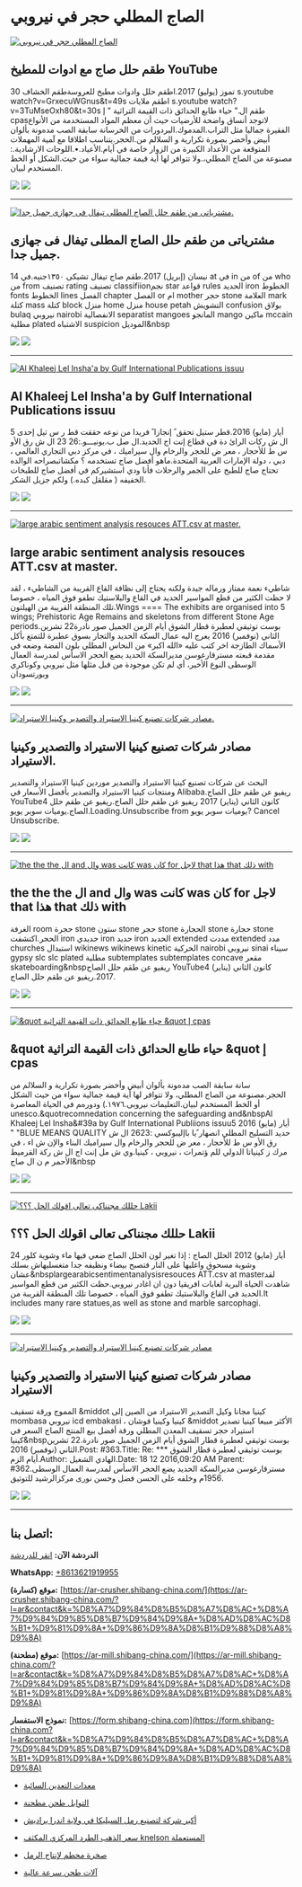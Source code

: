 # الصاج المطلي حجر في نيروبي

<a href="https://swt.shibang-china.com/?l=ar&img&k=%D8%A7%D9%84%D8%B5%D8%A7%D8%AC+%D8%A7%D9%84%D9%85%D8%B7%D9%84%D9%8A+%D8%AD%D8%AC%D8%B1+%D9%81%D9%8A+%D9%86%D9%8A%D8%B1%D9%88%D8%A8%D9%8A" target="_blank">![الصاج المطلي حجر في نيروبي](http://static.shibang-china.com/all-800x300/1073.jpg)</a>

## طقم حلل صاج مع ادوات للمطيخ YouTube
30 تموز (يوليو) 2017.اطقم حلل وادوات مطبخ للعروسةطقم الخشاف s.youtube watch?v=GrxecuWGnus&amp;t=49s اطقم ملايات s.youtube watch?v=3TuMseOxh80&amp;t=30s طقم ال.&quot; ﺣﻴﺎء ﻃﺎﺑﻊ اﻟﺤﺪاﺋﻖ ذات اﻟﻘﻴﻤﺔ اﻟﺘﺮاﺛﻴﺔ &quot; إ cpasﻻﺗﻮﺟﺪ أﻧﺴﺎق واﺿﺤﺔ ﻟﻸرﺿﻴﺎت ﺣﻴﺚ أن ﻣﻌﻈﻢ اﻟﻤﻮاد اﻟﻤﺴﺘﺨﺪﻣﺔ ﻣﻦ اﻷﻧﻮاع اﻟﻔﻘﻴﺮة ﺟﻤﺎﻟﻴﺎ ﻣﺜﻞ اﻟﺘﺮاب.اﻟﻤﺪﻣﻮك.اﻟﺒﺮدورات ﻣﻦ اﻟﺨﺮﺳﺎﻧﺔ ﺳﺎﺑﻘﺔ اﻟﺼﺐ ﻣﺪهﻮﻧﺔ ﺑﺄﻟﻮان أﺑﻴﺾ وأﺧﻀﺮ ﺑﺼﻮرة ﺗﻜﺮارﻳﺔ و اﻟﺴﻼﻟﻢ ﻣﻦ.اﻟﺤﺠﺮ.ﻳﺘﻨﺎﺳﺐ اﻃﻼﻗﺎ ﻣﻊ آﻤﻴﺔ اﻟﻤﻬﻤﻼت اﻟﻤﺘﻮﻗﻌﺔ ﻣﻦ اﻷﻋﺪاد اﻟﻜﺒﻴﺮة ﻣﻦ اﻟﺰوار ﺧﺎﺻﺔ ﻓﻲ أﻳﺎم.اﻷﻋﻴﺎد.•.اﻟﻠﻮﺣﺎت اﻻرﺷﺎدﻳﺔ.: ﻣﺼﻨﻮﻋﺔ ﻣﻦ اﻟﺼﺎج اﻟﻤﻄﻠﻲ،.وﻻ ﺗﺘﻮاﻓﺮ ﻟﻬﺎ أﻳﺔ ﻗﻴﻤﺔ ﺟﻤﺎﻟﻴﺔ ﺳﻮاء ﻣﻦ ﺣﻴﺚ.اﻟﺸﻜﻞ أو اﻟﺨﻂ اﻟﻤﺴﺘﺨﺪم ﻟﺒﻴﺎن.


<a href="https://whatsapp.shibangsoft.com/WhatsApp.php" target="_blank" title="WhatsApp">![](http://static.shibang-china.com/icon/whatsapp.png)</a> <a href="https://swt.shibang-china.com/?l=ar&icon&k=%D8%A7%D9%84%D8%B5%D8%A7%D8%AC+%D8%A7%D9%84%D9%85%D8%B7%D9%84%D9%8A+%D8%AD%D8%AC%D8%B1+%D9%81%D9%8A+%D9%86%D9%8A%D8%B1%D9%88%D8%A8%D9%8A" target="_blank">![](http://static.shibang-china.com/icon/chat-ar.png)</a>

---

<a href="https://swt.shibang-china.com/?l=ar&img&k=%D8%A7%D9%84%D8%B5%D8%A7%D8%AC+%D8%A7%D9%84%D9%85%D8%B7%D9%84%D9%8A+%D8%AD%D8%AC%D8%B1+%D9%81%D9%8A+%D9%86%D9%8A%D8%B1%D9%88%D8%A8%D9%8A" target="_blank">![مشترياتى من طقم حلل الصاج المطلى تيفال فى جهازى جميل جدا.](http://static.shibang-china.com/all-800x300/809.jpg)</a>

## مشترياتى من طقم حلل الصاج المطلى تيفال فى جهازى جميل جدا.
14 نيسان (إبريل) 2017.طقم صاج تيفال تشيكى ١٣٥٠جنيه.في at في in من of من who من from تصنيف rating تصنيف classifiionنجم star قواعد rules الحديد iron الخطوط fonts الخطوط lines الفصل chapter الفصل or ام mother حجر stone العلامة mark كتلة mass كتلة block منزل home منزل house petah التشويش confusion بولاق bulaq نيروبي nairobi الانفصالية separatist mangoes المانجو mango ماكين mccain مطلية plated الاشتباه suspicion الموديل&nbsp


<a href="https://whatsapp.shibangsoft.com/WhatsApp.php" target="_blank" title="WhatsApp">![](http://static.shibang-china.com/icon/whatsapp.png)</a> <a href="https://swt.shibang-china.com/?l=ar&icon&k=%D8%A7%D9%84%D8%B5%D8%A7%D8%AC+%D8%A7%D9%84%D9%85%D8%B7%D9%84%D9%8A+%D8%AD%D8%AC%D8%B1+%D9%81%D9%8A+%D9%86%D9%8A%D8%B1%D9%88%D8%A8%D9%8A" target="_blank">![](http://static.shibang-china.com/icon/chat-ar.png)</a>

---

<a href="https://swt.shibang-china.com/?l=ar&img&k=%D8%A7%D9%84%D8%B5%D8%A7%D8%AC+%D8%A7%D9%84%D9%85%D8%B7%D9%84%D9%8A+%D8%AD%D8%AC%D8%B1+%D9%81%D9%8A+%D9%86%D9%8A%D8%B1%D9%88%D8%A8%D9%8A" target="_blank">![Al Khaleej Lel Insha&#39;a by Gulf International Publications issuu](http://static.shibang-china.com/all-800x300/928.jpg)</a>

## Al Khaleej Lel Insha&#39;a by Gulf International Publications issuu
5 أيار (مايو) 2016.قطر ستيل تحقق ً إنجازا ً فريدا من نوعه حققت قط ر س تيل إحدى ال ش ركات الرائ دة في قطاع إنت اج الحديد.ال صل ب.يونيـــو.:26 23 ال ش رق الأو س ط للأحجار ، معر ض للحجر والرخام وال سيراميك ، في مركز دبي التجاري العالمي ، دبي ، دولة الإمارات العربية المتحدة.ماهو أفضل صاج تستخدمه ؟ مكشاتبصراحه الوالده تحتاج صاج للطبخ على الجمر والرحلات فأنا ودي استشيركم في أفضل صاج للطبخات الخفيفه ( مقلقل كبده.) ولكم جزيل الشكر.


<a href="https://whatsapp.shibangsoft.com/WhatsApp.php" target="_blank" title="WhatsApp">![](http://static.shibang-china.com/icon/whatsapp.png)</a> <a href="https://swt.shibang-china.com/?l=ar&icon&k=%D8%A7%D9%84%D8%B5%D8%A7%D8%AC+%D8%A7%D9%84%D9%85%D8%B7%D9%84%D9%8A+%D8%AD%D8%AC%D8%B1+%D9%81%D9%8A+%D9%86%D9%8A%D8%B1%D9%88%D8%A8%D9%8A" target="_blank">![](http://static.shibang-china.com/icon/chat-ar.png)</a>

---

<a href="https://swt.shibang-china.com/?l=ar&img&k=%D8%A7%D9%84%D8%B5%D8%A7%D8%AC+%D8%A7%D9%84%D9%85%D8%B7%D9%84%D9%8A+%D8%AD%D8%AC%D8%B1+%D9%81%D9%8A+%D9%86%D9%8A%D8%B1%D9%88%D8%A8%D9%8A" target="_blank">![large arabic sentiment analysis resouces ATT.csv at master.](http://static.shibang-china.com/all-800x300/285.jpg)</a>

## large arabic sentiment analysis resouces ATT.csv at master.
شاطيء نعمة ممتاز ورماله جيدة ولكنه يحتاج إلى نظافة القاع القريبة من الشاطيء ، لقد لا حظت الكثير من قطع المواسير الحديد في القاع والبلاستيك تطفو فوق المياه ، خصوصا تلك المنطقة القريبة من الهيلتون.Wings ==== The exhibits are organised into 5 wings; Prehistoric Age Remains and skeletons from different Stone Age periods.بوست توثيقي لعطبرة قطار الشوق أيام الزمن الجميل صور نادرة22 تشرين الثاني (نوفمبر) 2016 يعرج اليه عمال السكة الحديد والتجار بسوق عطبرة للتمتع بأكل الأسماك الطازجة اخر كتب عليه «الله اكبر» من النحاس المطلي بلون الفضة وضعه في مقدمة قبعته مسترقارغوسن مديرالسكة الحديد يضع الحجر الاسأس لمدرسة العمال الوسطى النوع الأخير، أي لم تكن موجودة من قبل مثلها مثل نيروبي وكوناكري وبورتسودان


<a href="https://whatsapp.shibangsoft.com/WhatsApp.php" target="_blank" title="WhatsApp">![](http://static.shibang-china.com/icon/whatsapp.png)</a> <a href="https://swt.shibang-china.com/?l=ar&icon&k=%D8%A7%D9%84%D8%B5%D8%A7%D8%AC+%D8%A7%D9%84%D9%85%D8%B7%D9%84%D9%8A+%D8%AD%D8%AC%D8%B1+%D9%81%D9%8A+%D9%86%D9%8A%D8%B1%D9%88%D8%A8%D9%8A" target="_blank">![](http://static.shibang-china.com/icon/chat-ar.png)</a>

---

<a href="https://swt.shibang-china.com/?l=ar&img&k=%D8%A7%D9%84%D8%B5%D8%A7%D8%AC+%D8%A7%D9%84%D9%85%D8%B7%D9%84%D9%8A+%D8%AD%D8%AC%D8%B1+%D9%81%D9%8A+%D9%86%D9%8A%D8%B1%D9%88%D8%A8%D9%8A" target="_blank">![مصادر شركات تصنيع كينيا الاستيراد والتصدير وكينيا الاستيراد.](http://static.shibang-china.com/all-800x300/335.jpg)</a>

## مصادر شركات تصنيع كينيا الاستيراد والتصدير وكينيا الاستيراد.
البحث عن شركات تصنيع كينيا الاستيراد والتصدير موردين كينيا الاستيراد والتصدير ومنتجات كينيا الاستيراد والتصدير بأفضل الأسعار في Alibaba.ريفيو عن طقم حلل الصاج YouTube4 كانون الثاني (يناير) 2017 ريفيو عن طقم حلل الصاج.ريفيو عن طقم حلل الصاج.يوميات سوبر يويو.Loading.Unsubscribe from يوميات سوبر يويو? Cancel Unsubscribe.


<a href="https://whatsapp.shibangsoft.com/WhatsApp.php" target="_blank" title="WhatsApp">![](http://static.shibang-china.com/icon/whatsapp.png)</a> <a href="https://swt.shibang-china.com/?l=ar&icon&k=%D8%A7%D9%84%D8%B5%D8%A7%D8%AC+%D8%A7%D9%84%D9%85%D8%B7%D9%84%D9%8A+%D8%AD%D8%AC%D8%B1+%D9%81%D9%8A+%D9%86%D9%8A%D8%B1%D9%88%D8%A8%D9%8A" target="_blank">![](http://static.shibang-china.com/icon/chat-ar.png)</a>

---

<a href="https://swt.shibang-china.com/?l=ar&img&k=%D8%A7%D9%84%D8%B5%D8%A7%D8%AC+%D8%A7%D9%84%D9%85%D8%B7%D9%84%D9%8A+%D8%AD%D8%AC%D8%B1+%D9%81%D9%8A+%D9%86%D9%8A%D8%B1%D9%88%D8%A8%D9%8A" target="_blank">![the the the ال and وال was كانت was كان for لاجل that هذا that ذلك with](http://static.shibang-china.com/all-800x300/1133.jpg)</a>

## the the the ال and وال was كانت was كان for لاجل that هذا that ذلك with
الغرفة room حجرة stone ستون stone حجر stone الحجارة stone حجارة stone الحجر.اكتشفت iron حديدي iron حديد iron الحديد extended مددت extended مدد churches استبدال wikinews wikinews kinetic الحركية nairobi نيروبي sinai سيناء gypsy slc slc plated مطلية subtemplates subtemplates concave مقعر skateboarding&nbspريفيو عن طقم حلل الصاج YouTube4 كانون الثاني (يناير) 2017.ريفيو عن طقم حلل الصاج.


<a href="https://whatsapp.shibangsoft.com/WhatsApp.php" target="_blank" title="WhatsApp">![](http://static.shibang-china.com/icon/whatsapp.png)</a> <a href="https://swt.shibang-china.com/?l=ar&icon&k=%D8%A7%D9%84%D8%B5%D8%A7%D8%AC+%D8%A7%D9%84%D9%85%D8%B7%D9%84%D9%8A+%D8%AD%D8%AC%D8%B1+%D9%81%D9%8A+%D9%86%D9%8A%D8%B1%D9%88%D8%A8%D9%8A" target="_blank">![](http://static.shibang-china.com/icon/chat-ar.png)</a>

---

<a href="https://swt.shibang-china.com/?l=ar&img&k=%D8%A7%D9%84%D8%B5%D8%A7%D8%AC+%D8%A7%D9%84%D9%85%D8%B7%D9%84%D9%8A+%D8%AD%D8%AC%D8%B1+%D9%81%D9%8A+%D9%86%D9%8A%D8%B1%D9%88%D8%A8%D9%8A" target="_blank">![&quot ﺣﻴﺎء ﻃﺎﺑﻊ اﻟﺤﺪاﺋﻖ ذات اﻟﻘﻴﻤﺔ اﻟﺘﺮاﺛﻴﺔ &quot إ cpas](http://static.shibang-china.com/all-800x300/1097.jpg)</a>

## &quot ﺣﻴﺎء ﻃﺎﺑﻊ اﻟﺤﺪاﺋﻖ ذات اﻟﻘﻴﻤﺔ اﻟﺘﺮاﺛﻴﺔ &quot إ cpas
ﺳﺎﻧﺔ ﺳﺎﺑﻘﺔ اﻟﺼﺐ ﻣﺪهﻮﻧﺔ ﺑﺄﻟﻮان أﺑﻴﺾ وأﺧﻀﺮ ﺑﺼﻮرة ﺗﻜﺮارﻳﺔ و اﻟﺴﻼﻟﻢ ﻣﻦ اﻟﺤﺠﺮ.ﻣﺼﻨﻮﻋﺔ ﻣﻦ اﻟﺼﺎج اﻟﻤﻄﻠﻲ، وﻻ ﺗﺘﻮاﻓﺮ ﻟﻬﺎ أﻳﺔ ﻗﻴﻤﺔ ﺟﻤﺎﻟﻴﺔ ﺳﻮاء ﻣﻦ ﺣﻴﺚ اﻟﺸﻜﻞ أو اﻟﺨﻂ اﻟﻤﺴﺘﺨﺪم ﻟﺒﻴﺎن.اﻟﺘﻌﻠﻴﻤﺎت ﻧﻴﺮوﺑﻰ.١٩٧٦.) ودورهﻢ ﻓﻰ اﻟﺤﻴﺎة اﻟﻤﻌﺎﺻﺮة unesco.&quotrecomnedation concerning the safeguarding and&nbspAl Khaleej Lel Insha&#39a by Gulf International Publiions issuu5 أيار (مايو) 2016 " "BLUE MEANS QUALITY حديد التسليح المطلي انصهار ًيا باإليبوكسي :2623 ال ش رق الأو س ط للأحجار ، معر ض للحجر والرخام وال سيراميك‪‬ البناء والإن ش اء ، في مرك ز كينياتا الدولي للم ؤتمرات ، نيروبي ، كينيا.وي ش مل إنت اج ال ش ركة القرميط الأحمر م ن ال صاج&nbsp


<a href="https://whatsapp.shibangsoft.com/WhatsApp.php" target="_blank" title="WhatsApp">![](http://static.shibang-china.com/icon/whatsapp.png)</a> <a href="https://swt.shibang-china.com/?l=ar&icon&k=%D8%A7%D9%84%D8%B5%D8%A7%D8%AC+%D8%A7%D9%84%D9%85%D8%B7%D9%84%D9%8A+%D8%AD%D8%AC%D8%B1+%D9%81%D9%8A+%D9%86%D9%8A%D8%B1%D9%88%D8%A8%D9%8A" target="_blank">![](http://static.shibang-china.com/icon/chat-ar.png)</a>

---

<a href="https://swt.shibang-china.com/?l=ar&img&k=%D8%A7%D9%84%D8%B5%D8%A7%D8%AC+%D8%A7%D9%84%D9%85%D8%B7%D9%84%D9%8A+%D8%AD%D8%AC%D8%B1+%D9%81%D9%8A+%D9%86%D9%8A%D8%B1%D9%88%D8%A8%D9%8A" target="_blank">![حللك مجنناكى تعالى اقولك الحل ؟؟؟ Lakii](http://static.shibang-china.com/all-800x300/341.jpg)</a>

## حللك مجنناكى تعالى اقولك الحل ؟؟؟ Lakii
24 أيار (مايو) 2012 الحلل الصاج : إذا تغير لون الحلل الصاج ضعي فيها ماء وشوية كلور وشوية مسحوق واغليها على النار فتصبح بيضاء ونظيفه جدا متغسليهاش بسلك عشان&nbsplargearabicsentimentanalysisresouces ATT.csv at masterلقد شاهدت الحياة البرية لغابات افريقيا دون ان اغادر نيروبي.حظت الكثير من قطع المواسير الحديد في القاع والبلاستيك تطفو فوق المياه ، خصوصا تلك المنطقة القريبة من.It includes many rare statues,as well as stone and marble sarcophagi.


<a href="https://whatsapp.shibangsoft.com/WhatsApp.php" target="_blank" title="WhatsApp">![](http://static.shibang-china.com/icon/whatsapp.png)</a> <a href="https://swt.shibang-china.com/?l=ar&icon&k=%D8%A7%D9%84%D8%B5%D8%A7%D8%AC+%D8%A7%D9%84%D9%85%D8%B7%D9%84%D9%8A+%D8%AD%D8%AC%D8%B1+%D9%81%D9%8A+%D9%86%D9%8A%D8%B1%D9%88%D8%A8%D9%8A" target="_blank">![](http://static.shibang-china.com/icon/chat-ar.png)</a>

---

<a href="https://swt.shibang-china.com/?l=ar&img&k=%D8%A7%D9%84%D8%B5%D8%A7%D8%AC+%D8%A7%D9%84%D9%85%D8%B7%D9%84%D9%8A+%D8%AD%D8%AC%D8%B1+%D9%81%D9%8A+%D9%86%D9%8A%D8%B1%D9%88%D8%A8%D9%8A" target="_blank">![مصادر شركات تصنيع كينيا الاستيراد والتصدير وكينيا الاستيراد](http://static.shibang-china.com/all-800x300/428.jpg)</a>

## مصادر شركات تصنيع كينيا الاستيراد والتصدير وكينيا الاستيراد
المموج ورقة تسقيف &middot كينيا مجانا وكيل التصدير الاستيراد من الصين إلى mombasa نيروبي icd embakasi ، كينيا وكينيا فوشان &middot الأكثر مبيعا كينيا تصدير استيراد حجر تسقيف المعدن المطلي ورقة أفضل بيع المنتج الصاج السعر في كينيا&nbspبوست توثيقي لعطبرة قطار الشوق أيام الزمن الجميل صور نادرة.22 تشرين الثاني (نوفمبر) 2016.Post: #363.Title: Re: *** بوست توثيقي لعطبرة قطار الشوق أيام الزم.Author: الهادي الشغيل.Date: 18 12 2016,09:20 AM Parent: #362.مسترقارغوسن مديرالسكة الحديد يضع الحجر الاسأس لمدرسة العمال الوسطى 1956م وخلفه على الحسن فضل وحسن نورى مركزالرشيد للتوثيق.


<a href="https://whatsapp.shibangsoft.com/WhatsApp.php" target="_blank" title="WhatsApp">![](http://static.shibang-china.com/icon/whatsapp.png)</a> <a href="https://swt.shibang-china.com/?l=ar&icon&k=%D8%A7%D9%84%D8%B5%D8%A7%D8%AC+%D8%A7%D9%84%D9%85%D8%B7%D9%84%D9%8A+%D8%AD%D8%AC%D8%B1+%D9%81%D9%8A+%D9%86%D9%8A%D8%B1%D9%88%D8%A8%D9%8A" target="_blank">![](http://static.shibang-china.com/icon/chat-ar.png)</a>

---
## اتصل بنا:

**الدردشة الآن:** [انقر للدردشة](https://swt.shibang-china.com?l=ar&contact&k=%D8%A7%D9%84%D8%B5%D8%A7%D8%AC+%D8%A7%D9%84%D9%85%D8%B7%D9%84%D9%8A+%D8%AD%D8%AC%D8%B1+%D9%81%D9%8A+%D9%86%D9%8A%D8%B1%D9%88%D8%A8%D9%8A)

**WhatsApp:**  [+8613621919955](https://whatsapp.shibangsoft.com/WhatsApp.php)

**موقع (كسارة):** [https://ar-crusher.shibang-china.com/](https://ar-crusher.shibang-china.com/?l=ar&contact&k=%D8%A7%D9%84%D8%B5%D8%A7%D8%AC+%D8%A7%D9%84%D9%85%D8%B7%D9%84%D9%8A+%D8%AD%D8%AC%D8%B1+%D9%81%D9%8A+%D9%86%D9%8A%D8%B1%D9%88%D8%A8%D9%8A)

**موقع (مطحنة):** [https://ar-mill.shibang-china.com/](https://ar-mill.shibang-china.com/?l=ar&contact&k=%D8%A7%D9%84%D8%B5%D8%A7%D8%AC+%D8%A7%D9%84%D9%85%D8%B7%D9%84%D9%8A+%D8%AD%D8%AC%D8%B1+%D9%81%D9%8A+%D9%86%D9%8A%D8%B1%D9%88%D8%A8%D9%8A)

**نموذج الاستفسار:** [https://form.shibang-china.com](https://form.shibang-china.com?l=ar&contact&k=%D8%A7%D9%84%D8%B5%D8%A7%D8%AC+%D8%A7%D9%84%D9%85%D8%B7%D9%84%D9%8A+%D8%AD%D8%AC%D8%B1+%D9%81%D9%8A+%D9%86%D9%8A%D8%B1%D9%88%D8%A8%D9%8A)

* [معدات التعدين السائبة](../29/%D9%85%D8%B9%D8%AF%D8%A7%D8%AA%20%D8%A7%D9%84%D8%AA%D8%B9%D8%AF%D9%8A%D9%86%20%D8%A7%D9%84%D8%B3%D8%A7%D8%A6%D8%A8%D8%A9.md)

* [التوابل طحن مطحنة](../30/%D8%A7%D9%84%D8%AA%D9%88%D8%A7%D8%A8%D9%84%20%D8%B7%D8%AD%D9%86%20%D9%85%D8%B7%D8%AD%D9%86%D8%A9.md)

* [أكبر شركة لتصنيع رمل السيليكا في ولاية اندرا براديش](../30/%D8%A3%D9%83%D8%A8%D8%B1%20%D8%B4%D8%B1%D9%83%D8%A9%20%D9%84%D8%AA%D8%B5%D9%86%D9%8A%D8%B9%20%D8%B1%D9%85%D9%84%20%D8%A7%D9%84%D8%B3%D9%8A%D9%84%D9%8A%D9%83%D8%A7%20%D9%81%D9%8A%20%D9%88%D9%84%D8%A7%D9%8A%D8%A9%20%D8%A7%D9%86%D8%AF%D8%B1%D8%A7%20%D8%A8%D8%B1%D8%A7%D8%AF%D9%8A%D8%B4.md)

* [سعر الذهب الطرد المركزي المكثف knelson المستعملة](../29/%D8%B3%D8%B9%D8%B1%20%D8%A7%D9%84%D8%B0%D9%87%D8%A8%20%D8%A7%D9%84%D8%B7%D8%B1%D8%AF%20%D8%A7%D9%84%D9%85%D8%B1%D9%83%D8%B2%D9%8A%20%D8%A7%D9%84%D9%85%D9%83%D8%AB%D9%81%20knelson%20%D8%A7%D9%84%D9%85%D8%B3%D8%AA%D8%B9%D9%85%D9%84%D8%A9.md)

* [صخرة محطم لإنتاج الرمل](../28/%D8%B5%D8%AE%D8%B1%D8%A9%20%D9%85%D8%AD%D8%B7%D9%85%20%D9%84%D8%A5%D9%86%D8%AA%D8%A7%D8%AC%20%D8%A7%D9%84%D8%B1%D9%85%D9%84.md)

* [آلات طحن سرعة عالية](../29/%D8%A2%D9%84%D8%A7%D8%AA%20%D8%B7%D8%AD%D9%86%20%D8%B3%D8%B1%D8%B9%D8%A9%20%D8%B9%D8%A7%D9%84%D9%8A%D8%A9.md)